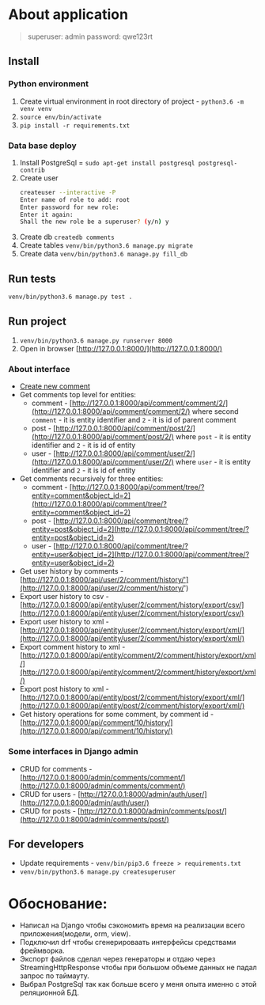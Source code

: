 # About application

> superuser: admin
> password: qwe123rt

## Install

### Python environment
1. Create virtual environment in root directory of project - `python3.6 -m venv venv`
2. `source env/bin/activate`
3. `pip install -r requirements.txt`

### Data base deploy
1. Install PostgreSql = `sudo apt-get install postgresql postgresql-contrib`
2. Create user 
    ```bash
    createuser --interactive -P
    Enter name of role to add: root
    Enter password for new role: 
    Enter it again: 
    Shall the new role be a superuser? (y/n) y
    ```
3. Create db `createdb comments`
4. Create tables `venv/bin/python3.6 manage.py migrate`
5. Create data `venv/bin/python3.6 manage.py fill_db`

## Run tests
`venv/bin/python3.6 manage.py test .`

## Run project
1. `venv/bin/python3.6 manage.py runserver 8000`
2. Open in browser [http://127.0.0.1:8000/](http://127.0.0.1:8000/)
### About interface
+ [Create new comment](http://127.0.0.1:8000/api/comment/)
+ Get comments top level for entities:
    + comment - [http://127.0.0.1:8000/api/comment/comment/2/](http://127.0.0.1:8000/api/comment/comment/2/) where 
    second `comment` - it is entity identifier and `2` - it is id of parent comment 
    + post - [http://127.0.0.1:8000/api/comment/post/2/](http://127.0.0.1:8000/api/comment/post/2/) where 
    `post` - it is entity identifier and `2` - it is id of entity
    + user - [http://127.0.0.1:8000/api/comment/user/2/](http://127.0.0.1:8000/api/comment/user/2/) where 
    `user` - it is entity identifier and `2` - it is id of entity 
+ Get comments recursively for three entities:
    + comment - [http://127.0.0.1:8000/api/comment/tree/?entity=comment&object_id=2](http://127.0.0.1:8000/api/comment/tree/?entity=comment&object_id=2)
    + post - [http://127.0.0.1:8000/api/comment/tree/?entity=post&object_id=2](http://127.0.0.1:8000/api/comment/tree/?entity=post&object_id=2)
    + user - [http://127.0.0.1:8000/api/comment/tree/?entity=user&object_id=2](http://127.0.0.1:8000/api/comment/tree/?entity=user&object_id=2)
+ Get user history by comments - [http://127.0.0.1:8000/api/user/2/comment/history/'](http://127.0.0.1:8000/api/user/2/comment/history/')
+ Export user history to csv - [http://127.0.0.1:8000/api/entity/user/2/comment/history/export/csv/](http://127.0.0.1:8000/api/entity/user/2/comment/history/export/csv/)
+ Export user history to xml - [http://127.0.0.1:8000/api/entity/user/2/comment/history/export/xml/](http://127.0.0.1:8000/api/entity/user/2/comment/history/export/xml/)
+ Export comment history to xml - [http://127.0.0.1:8000/api/entity/comment/2/comment/history/export/xml/](http://127.0.0.1:8000/api/entity/comment/2/comment/history/export/xml/)
+ Export post history to xml - [http://127.0.0.1:8000/api/entity/post/2/comment/history/export/xml/](http://127.0.0.1:8000/api/entity/post/2/comment/history/export/xml/)
+ Get history operations for some comment, by comment id - [http://127.0.0.1:8000/api/comment/10/history/](http://127.0.0.1:8000/api/comment/10/history/)
### Some interfaces in Django admin
+ CRUD for comments - [http://127.0.0.1:8000/admin/comments/comment/](http://127.0.0.1:8000/admin/comments/comment/)
+ CRUD for users - [http://127.0.0.1:8000/admin/auth/user/](http://127.0.0.1:8000/admin/auth/user/)
+ CRUD for posts - [http://127.0.0.1:8000/admin/comments/post/](http://127.0.0.1:8000/admin/comments/post/)

## For developers
+ Update requirements - `venv/bin/pip3.6 freeze > requirements.txt`
+ `venv/bin/python3.6 manage.py createsuperuser`

# Обоснование:
- Написал на Django чтобы сэкономить время на реализации всего приложения(модели, orm, view).
- Подключил drf чтобы сгенерироваать интерфейсы средствами фреймворка.
- Экспорт файлов сделал через генераторы и отдаю через StreamingHttpResponse чтобы при большом объеме данных не падал запрос по таймауту.
- Выбрал PostgreSql так как больше всего у меня опыта именно с этой реляционной БД.
